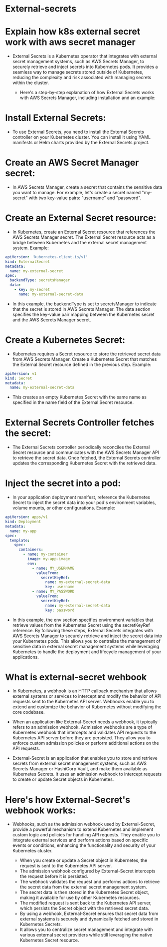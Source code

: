 # External-secrets
# Explain how k8s external secret work with aws secret manager
- External Secrets is a Kubernetes operator that integrates with external secret management systems, such as AWS Secrets Manager, to securely retrieve and inject secrets into Kubernetes pods. It provides a seamless way to manage secrets stored outside of Kubernetes, reducing the complexity and risk associated with managing secrets within the cluster.

  - Here's a step-by-step explanation of how External Secrets works with AWS Secrets Manager, including installation and an example:

# Install External Secrets:

- To use External Secrets, you need to install the External Secrets controller on your Kubernetes cluster. You can install it using YAML manifests or Helm charts provided by the External Secrets project.

# Create an AWS Secret Manager secret:

  - In AWS Secrets Manager, create a secret that contains the sensitive data you want to manage. For example, let's create a secret named "my-secret"  with two key-value pairs: "username" and "password".

# Create an External Secret resource:

  - In Kubernetes, create an External Secret resource that references the AWS Secrets Manager secret. The External Secret resource acts as a bridge between Kubernetes and the external secret management system.
Example:
```yaml
apiVersion: 'kubernetes-client.io/v1'
kind: ExternalSecret
metadata:
  name: my-external-secret
spec:
  backendType: secretsManager
  data:
    - key: my-secret
      name: my-external-secret-data
```      
- In this example, the backendType is set to secretsManager to indicate that the secret is stored in AWS Secrets Manager. The data section specifies the key-value pair mapping between the Kubernetes secret and the AWS Secrets Manager secret.

# Create a Kubernetes Secret:

- Kubernetes requires a Secret resource to store the retrieved secret data from AWS Secrets Manager. Create a Kubernetes Secret that matches the External Secret resource defined in the previous step.
Example:
```yaml
apiVersion: v1
kind: Secret
metadata:
  name: my-external-secret-data
```  
- This creates an empty Kubernetes Secret with the same name as specified in the name field of the External Secret resource.

# External Secrets Controller fetches the secret:

- The External Secrets controller periodically reconciles the External Secret resource and communicates with the AWS Secrets Manager API to retrieve the secret data.
Once fetched, the External Secrets controller updates the corresponding Kubernetes Secret with the retrieved data.

# Inject the secret into a pod:

- In your application deployment manifest, reference the Kubernetes Secret to inject the secret data into your pod's environment variables, volume mounts, or other configurations.
Example:
```yaml
apiVersion: apps/v1
kind: Deployment
metadata:
  name: my-app
spec:
  template:
    spec:
      containers:
        - name: my-container
          image: my-app-image
          env:
            - name: MY_USERNAME
              valueFrom:
                secretKeyRef:
                  name: my-external-secret-data
                  key: username
            - name: MY_PASSWORD
              valueFrom:
                secretKeyRef:
                  name: my-external-secret-data
                  key: password
```                  
- In this example, the env section specifies environment variables that retrieve values from the Kubernetes Secret using the secretKeyRef reference.
By following these steps, External Secrets integrates with AWS Secrets Manager to securely retrieve and inject the secret data into your Kubernetes pods. This allows you to centralize the management of sensitive data in external secret management systems while leveraging Kubernetes to handle the deployment and lifecycle management of your applications.

# What is external-secret wehbook

- In Kubernetes, a webhook is an HTTP callback mechanism that allows external systems or services to intercept and modify the behavior of API requests sent to the Kubernetes API server. Webhooks enable you to extend and customize the behavior of Kubernetes without modifying the core codebase.

- When an application like External-Secret needs a webhook, it typically refers to an admission webhook. Admission webhooks are a type of Kubernetes webhook that intercepts and validates API requests to the Kubernetes API server before they are persisted. They allow you to enforce custom admission policies or perform additional actions on the API requests.

- External-Secret is an application that enables you to store and retrieve secrets from external secret management systems, such as AWS Secrets Manager or HashiCorp Vault, and make them available as Kubernetes Secrets. It uses an admission webhook to intercept requests to create or update Secret objects in Kubernetes.

# Here's how External-Secret's webhook works:

- Webhooks, such as the admission webhook used by External-Secret, provide a powerful mechanism to extend Kubernetes and implement custom logic and policies for handling API requests. They enable you to integrate external services and perform actions based on specific events or conditions, enhancing the functionality and security of your Kubernetes cluster.

  - When you create or update a Secret object in Kubernetes, the request is sent to the Kubernetes API server.
  - The admission webhook configured by External-Secret intercepts the request before it is persisted.
  - The webhook validates the request and performs actions to retrieve the secret data from the external secret management system.
  - The secret data is then stored in the Kubernetes Secret object, making it available for use by other Kubernetes resources.
  - The modified request is sent back to the Kubernetes API server, which persists the Secret object with the retrieved secret data.
  - By using a webhook, External-Secret ensures that secret data from external systems is securely and dynamically fetched and stored in Kubernetes Secrets. 
  - It allows you to centralize secret management and integrate with various external secret providers while still leveraging the native Kubernetes Secret resource.


